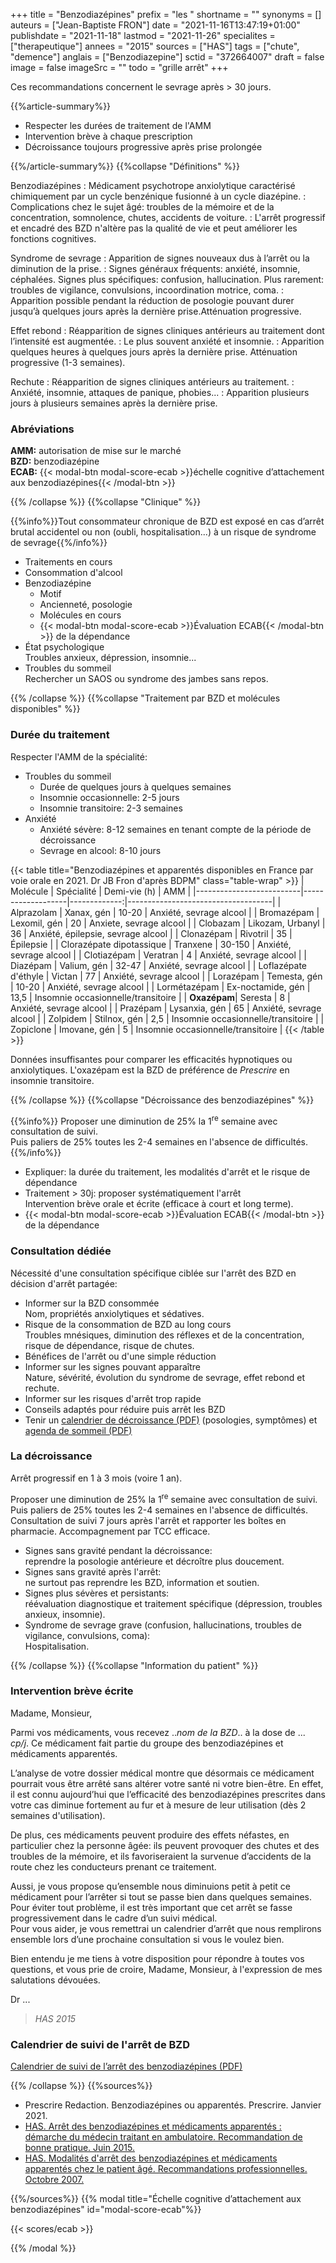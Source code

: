 +++
title = "Benzodiazépines"
prefix = "les "
shortname = ""
synonyms = []
auteurs = ["Jean-Baptiste FRON"]
date = "2021-11-16T13:47:19+01:00"
publishdate = "2021-11-18"
lastmod = "2021-11-26"
specialites = ["therapeutique"]
annees = "2015"
sources = ["HAS"]
tags = ["chute", "demence"]
anglais = ["Benzodiazepine"]
sctid = "372664007"
draft = false
image = false
imageSrc = ""
todo = "grille arrêt"
+++

Ces recommandations concernent le sevrage après > 30 jours.

{{%article-summary%}}

- Respecter les durées de traitement de l'AMM
- Intervention brève à chaque prescription
- Décroissance toujours progressive après prise prolongée

{{%/article-summary%}}
{{%collapse "Définitions" %}}

Benzodiazépines
: Médicament psychotrope anxiolytique caractérisé chimiquement par un cycle benzénique fusionné à un cycle diazépine.
: Complications chez le sujet âgé: troubles de la mémoire et de la concentration, somnolence, chutes, accidents de voiture.
: L'arrêt progressif et encadré des BZD n'altère pas la qualité de vie et peut améliorer les fonctions cognitives.

Syndrome de sevrage
: Apparition de signes nouveaux dus à l’arrêt ou la diminution de la prise.
: Signes généraux fréquents: anxiété, insomnie, céphalées. Signes plus spécifiques: confusion, hallucination. Plus rarement: troubles de vigilance, convulsions, incoordination motrice, coma.
: Apparition possible pendant la réduction de posologie pouvant durer jusqu’à quelques jours après la dernière prise.Atténuation progressive.

Effet rebond
: Réapparition de signes cliniques antérieurs au traitement dont l’intensité est augmentée.
: Le plus souvent anxiété et insomnie.
: Apparition quelques heures à quelques jours après la dernière prise. Atténuation progressive (1-3 semaines).

Rechute
: Réapparition de signes cliniques antérieurs au traitement.
: Anxiété, insomnie, attaques de panique, phobies...
: Apparition plusieurs jours à plusieurs semaines après la dernière prise.

### Abréviations

**AMM:** autorisation de mise sur le marché  
**BZD:** benzodiazépine  
**ECAB:** {{< modal-btn modal-score-ecab >}}échelle cognitive d’attachement aux benzodiazépines{{< /modal-btn >}}

{{% /collapse %}}
{{%collapse "Clinique" %}}

{{%info%}}Tout consommateur chronique de BZD est exposé en cas d’arrêt brutal accidentel ou non (oubli, hospitalisation...) à un risque de syndrome de sevrage{{%/info%}}

- Traitements en cours
- Consommation d'alcool
- Benzodiazépine
  - Motif
  - Ancienneté, posologie
  - Molécules en cours
  - {{< modal-btn modal-score-ecab >}}Évaluation ECAB{{< /modal-btn >}} de la dépendance
- État psychologique  
Troubles anxieux, dépression, insomnie...
- Troubles du sommeil  
Rechercher un SAOS ou syndrome des jambes sans repos.

{{% /collapse %}}
{{%collapse "Traitement par BZD et molécules disponibles" %}}

### Durée du traitement

Respecter l'AMM de la spécialité:

- Troubles du sommeil  
  - Durée de quelques jours à quelques semaines
  - Insomnie occasionnelle: 2-5 jours
  - Insomnie transitoire: 2-3 semaines
- Anxiété
  - Anxiété sévère: 8-12 semaines en tenant compte de la période de décroissance
  - Sevrage en alcool: 8-10 jours

{{< table title="Benzodiazépines et apparentés disponibles en France par voie orale en 2021. Dr JB Fron d'après BDPM" class="table-wrap" >}}
| Molécule                 | Spécialité        | Demi-vie (h) | AMM                                |
|--------------------------|-------------------|-------------:|------------------------------------|
| Alprazolam               | Xanax, gén        |        10-20 | Anxiété, sevrage alcool            |
| Bromazépam               | Lexomil, gén      |           20 | Anxiete, sevrage alcool            |
| Clobazam                 | Likozam, Urbanyl  |           36 | Anxiété, épilepsie, sevrage alcool |
| Clonazépam               | Rivotril          |           35 | Épilepsie                          |
| Clorazépate dipotassique | Tranxene          |       30-150 | Anxiété, sevrage alcool            |
| Clotiazépam              | Veratran          |            4 | Anxiété, sevrage alcool            |
| Diazépam                 | Valium, gén       |        32-47 | Anxiété, sevrage alcool            |
| Loflazépate d'éthyle     | Victan            |           77 | Anxiété, sevrage alcool            |
| Lorazépam                | Temesta, gén      |        10-20 | Anxiété, sevrage alcool            |
| Lormétazépam             | Ex-noctamide, gén |         13,5 | Insomnie occasionnelle/transitoire |
| <strong>Oxazépam</strong>| Seresta           |            8 | Anxiété, sevrage alcool            |
| Prazépam                 | Lysanxia, gén     |           65 | Anxiété, sevrage alcool            |
| Zolpidem                 | Stilnox, gén      |          2,5 | Insomnie occasionnelle/transitoire |
| Zopiclone                | Imovane, gén      |            5 | Insomnie occasionnelle/transitoire |
{{< /table >}}

Données insuffisantes pour comparer les efficacités hypnotiques ou anxiolytiques. L'oxazépam est la BZD de préférence de *Prescrire* en insomnie transitoire.

{{% /collapse %}}
{{%collapse "Décroissance des benzodiazépines" %}}

{{%info%}}
Proposer une diminution de 25% la 1<sup>re</sup> semaine avec consultation de suivi.  
Puis paliers de 25% toutes les 2-4 semaines en l'absence de difficultés.
{{%/info%}}

- Expliquer: la durée du traitement, les modalités d'arrêt et le risque de dépendance
- Traitement > 30j: proposer systématiquement l'arrêt  
Intervention brève orale et écrite (efficace à court et long terme).
- {{< modal-btn modal-score-ecab >}}Évaluation ECAB{{< /modal-btn >}} de la dépendance

### Consultation dédiée

Nécessité d'une consultation spécifique ciblée sur l'arrêt des BZD en décision d'arrêt partagée:

- Informer sur la BZD consommée  
Nom, propriétés anxiolytiques et sédatives.
- Risque de la consommation de BZD au long cours  
Troubles mnésiques, diminution des réflexes et de la concentration, risque de dépendance, risque de chutes.
- Bénéfices de l'arrêt ou d'une simple réduction
- Informer sur les signes pouvant apparaître  
Nature, sévérité, évolution du syndrome de sevrage, effet rebond et rechute.
- Informer sur les risques d'arrêt trop rapide
- Conseils adaptés pour réduire puis arrêt les BZD
- Tenir un [calendrier de décroissance (PDF)](https://www.has-sante.fr/upload/docs/application/pdf/2015-06/fm_has_-_calendrier_de_suivi.pdf) (posologies, symptômes) et [agenda de sommeil (PDF)](https://www.has-sante.fr/upload/docs/application/pdf/2015-06/fm_has_-_agenda_sommeil_-_eveil.pdf)

### La décroissance

Arrêt progressif en 1 à 3 mois (voire 1 an).

Proposer une diminution de 25% la 1<sup>re</sup> semaine avec consultation de suivi.  
Puis paliers de 25% toutes les 2-4 semaines en l'absence de difficultés.  
Consultation de suivi 7 jours après l'arrêt et rapporter les boîtes en pharmacie.
Accompagnement par TCC efficace.

- Signes sans gravité pendant la décroissance:  
reprendre la posologie antérieure et décroître plus doucement.
- Signes sans gravité après l'arrêt:  
ne surtout pas reprendre les BZD, information et soutien.
- Signes plus sévères et persistants:  
réévaluation diagnostique et traitement spécifique (dépression, troubles anxieux, insomnie).
- Syndrome de sevrage grave (confusion, hallucinations, troubles de vigilance, convulsions, coma):  
Hospitalisation.

{{% /collapse %}}
{{%collapse "Information du patient" %}}

### Intervention brève écrite

Madame, Monsieur,

Parmi vos médicaments, vous recevez ..*nom de la BZD*.. à la dose de ... *cp/j*. Ce médicament fait partie du groupe des benzodiazépines et médicaments apparentés.

L’analyse de votre dossier médical montre que désormais ce médicament pourrait vous être arrêté sans altérer votre santé ni votre bien-être. En effet, il est connu aujourd’hui que l’efficacité des benzodiazépines prescrites dans votre cas diminue fortement au fur et à mesure de leur utilisation (dès 2 semaines d'utilisation).

De plus, ces médicaments peuvent produire des effets néfastes, en particulier chez la personne âgée: ils peuvent provoquer des chutes et des troubles de la mémoire, et ils favoriseraient la survenue d’accidents de la route chez les conducteurs prenant ce traitement.

Aussi, je vous propose qu’ensemble nous diminuions petit à petit ce médicament pour l’arrêter si tout se passe bien dans quelques semaines. Pour éviter tout problème, il est très important que cet arrêt se fasse progressivement dans le cadre d’un suivi médical.  
Pour vous aider, je vous remettrai un calendrier d’arrêt que nous remplirons ensemble lors d’une prochaine consultation si vous le voulez bien.

Bien entendu je me tiens à votre disposition pour répondre à toutes vos questions, et vous prie de croire, Madame, Monsieur, à l'expression de mes salutations dévouées.

Dr ...

> *HAS 2015*

### Calendrier de suivi de l'arrêt de BZD

[Calendrier de suivi de l’arrêt des benzodiazépines (PDF)](https://www.has-sante.fr/upload/docs/application/pdf/2015-06/fm_has_-_calendrier_de_suivi.pdf)

{{% /collapse %}}
{{%sources%}}

- Prescrire Redaction. Benzodiazépines ou apparentés. Prescrire. Janvier 2021.
- [HAS. Arrêt des benzodiazépines et médicaments apparentés : démarche du médecin traitant en ambulatoire. Recommandation de bonne pratique. Juin 2015.](https://www.has-sante.fr/jcms/c_2038262/fr/arret-des-benzodiazepines-et-medicaments-apparentes-demarche-du-medecin-traitant-en-ambulatoire)
- [HAS. Modalités d'arrêt des benzodiazépines et médicaments apparentés chez le patient âgé. Recommandations professionnelles. Octobre 2007.](https://www.has-sante.fr/jcms/c_601509/fr/modalites-d-arret-des-benzodiazepines-et-medicaments-apparentes-chez-le-patient-age)

{{%/sources%}}
{{% modal title="Échelle cognitive d’attachement aux benzodiazépines" id="modal-score-ecab"%}}

{{< scores/ecab >}}

{{% /modal %}}
